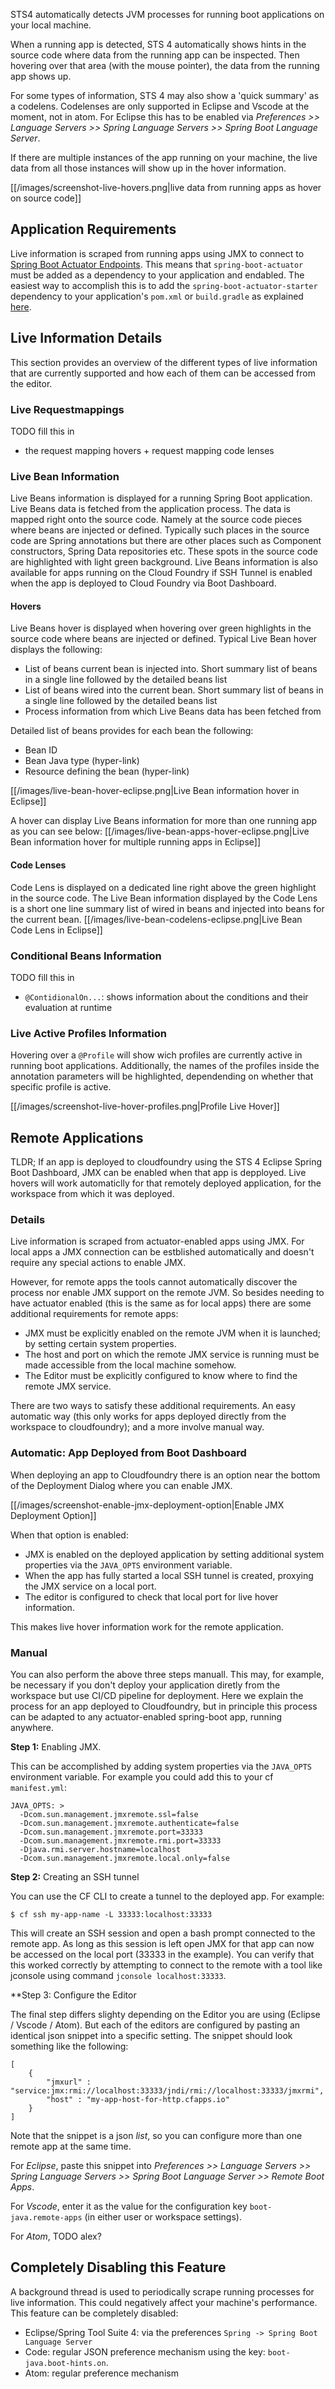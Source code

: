STS4 automatically detects JVM processes for running boot applications on your local machine.

When a running app is detected, STS 4 automatically shows hints in the source code where data from the running app can be inspected. Then hovering over that area (with the mouse pointer), the data from the running app shows up.

For some types of information, STS 4 may also show a 'quick summary' as a codelens. Codelenses are only supported in Eclipse and Vscode at the moment, not in atom. For Eclipse this has to be enabled via *Preferences >> Language Servers >> Spring Language Servers >> Spring Boot Language Server*.

If there are multiple instances of the app running on your machine, the live data from all those instances will show up in the hover information.

[[/images/screenshot-live-hovers.png|live data from running apps as hover on source code]]

## Application Requirements

Live information is scraped from running apps using JMX to connect to [Spring Boot Actuator Endpoints](https://docs.spring.io/spring-boot/docs/current/reference/html/production-ready-endpoints.html). This means that `spring-boot-actuator` must be added as a dependency to your application and endabled. The easiest way to accomplish this is to add the `spring-boot-actuator-starter` dependency to your application's `pom.xml` or `build.gradle` as explained [here](https://docs.spring.io/spring-boot/docs/current/reference/html/production-ready-enabling.html).

## Live Information Details

This section provides an overview of the different types of live information that are currently
supported and how each of them can be accessed from the editor.

### Live Requestmappings

TODO fill this in
- the request mapping hovers + request mapping code lenses

### Live Bean Information
Live Beans information is displayed for a running Spring Boot application. Live Beans data is fetched from the application process. The data is mapped right onto the source code. Namely at the source code pieces where beans are injected or defined. Typically such places in the source code are Spring annotations but there are other places such as Component constructors, Spring Data repositories etc. These spots in the source code are highlighted with light green background. Live Beans information is also available for apps running on the Cloud Foundry if SSH Tunnel is enabled when the app is deployed to Cloud Foundry via Boot Dashboard.

#### Hovers
Live Beans hover is displayed when hovering over green highlights in the source code where beans are injected or defined.
Typical Live Bean hover displays the following:
- List of beans current bean is injected into. Short summary list of beans in a single line followed by the detailed beans list
- List of beans wired into the current bean. Short summary list of beans in a single line followed by the detailed beans list 
- Process information from which Live Beans data has been fetched from

Detailed list of beans provides for each bean the following:
- Bean ID
- Bean Java type (hyper-link)
- Resource defining the bean (hyper-link)

[[/images/live-bean-hover-eclipse.png|Live Bean information hover in Eclipse]]

A hover can display Live Beans information for more than one running app as you can see below:
[[/images/live-bean-apps-hover-eclipse.png|Live Bean information hover for multiple running apps in Eclipse]]

#### Code Lenses
Code Lens is displayed on a dedicated line right above the green highlight in the source code. The Live Bean information displayed by the Code Lens is a short one line summary list of wired in beans and injected into beans for the current bean. 
[[/images/live-bean-codelens-eclipse.png|Live Bean Code Lens in Eclipse]]

### Conditional Beans Information

TODO fill this in
* `@ContidionalOn...`: shows information about the conditions and their evaluation at runtime

### Live Active Profiles Information

Hovering over a `@Profile` will show wich profiles are currently active in running boot applications. 
Additionally, the names of the profiles inside the annotation parameters will be highlighted, dependending on whether that specific profile is active.

[[/images/screenshot-live-hover-profiles.png|Profile Live Hover]]

## Remote Applications

TLDR; If an app is deployed to cloudfoundry using the STS 4 Eclipse Spring Boot Dashboard, JMX can be enabled when that app is depployed. Live hovers will work automaticlly for that remotely deployed application, for the workspace from which it was deployed.

### Details

Live information is scraped from actuator-enabled apps using JMX. For local apps a JMX connection can be estblished automatically and doesn't require any special actions to enable JMX. 

However, for remote apps the tools cannot automatically discover the process nor enable JMX support on the remote JVM. So besides needing to have actuator enabled (this is the same as for local apps) there are some additional requirements for remote apps:

- JMX must be explicitly enabled on the remote JVM when it is launched; by setting certain system properties. 
- The host and port on which the remote JMX service is running must be made accessible from the local machine somehow.
- The Editor must be explicitly configured to know where to find the remote JMX service.

There are two ways to satisfy these additional requirements. An easy automatic way (this only works for apps deployed directly from the workspace to cloudfoundry); and a more involve manual way.

### Automatic: App Deployed from Boot Dashboard

When deploying an app to Cloudfoundry there is an option near the bottom of the Deployment Dialog where you can enable JMX.

[[/images/screenshot-enable-jmx-deployment-option|Enable JMX Deployment Option]]

When that option is enabled:

- JMX is enabled on the deployed application by setting additional system properties via the `JAVA_OPTS` environment variable.
- When the app has fully started a local SSH tunnel is created, proxying the JMX service on a local port.
- The editor is configured to check that local port for live hover information.

This makes live hover information work for the remote application.

### Manual

You can also perform the above three steps manuall. This may, for example, be necessary if you don't deploy your application diretly from the workspace but use CI/CD pipeline for deployment. Here we explain the process for an app deployed to Cloudfoundry, but in principle this process can be adapted to any actuator-enabled spring-boot app, running anywhere.

**Step 1:** Enabling JMX.

This can be accomplished by adding system properties via the `JAVA_OPTS` environment variable. For example you could add this to your cf `manifest.yml`:

```
JAVA_OPTS: > 
  -Dcom.sun.management.jmxremote.ssl=false
  -Dcom.sun.management.jmxremote.authenticate=false 
  -Dcom.sun.management.jmxremote.port=33333 
  -Dcom.sun.management.jmxremote.rmi.port=33333 
  -Djava.rmi.server.hostname=localhost 
  -Dcom.sun.management.jmxremote.local.only=false

```

**Step 2:** Creating an SSH tunnel

You can use the CF CLI to create a tunnel to the deployed app. For example:

```
$ cf ssh my-app-name -L 33333:localhost:33333
```

This will create an SSH session and open a bash prompt connected to the remote app. As long as this session is left open JMX for that app can now be accessed on the local port (33333 in the example). You can verify that this worked correctly by attempting to connect to the remote with a tool like jconsole using command `jconsole localhost:33333`.

**Step 3: Configure the Editor

The final step differs slighty depending on the Editor you are using (Eclipse / Vscode / Atom). But each of the editors are configured by pasting an identical json snippet into a specific setting. The snippet should look something like the following:

```
[
    {
        "jmxurl" : "service:jmx:rmi://localhost:33333/jndi/rmi://localhost:33333/jmxrmi",
        "host" : "my-app-host-for-http.cfapps.io"
    }
]
```

Note that the snippet is a json *list*, so you can configure more than one remote app at the same time.

For *Eclipse*, paste this snippet into *Preferences >> Language Servers >> Spring Language Servers >> Spring Boot Language Server >> Remote Boot Apps*.

For *Vscode*, enter it as the value for the configuration key `boot-java.remote-apps` (in either user or workspace settings).

For *Atom*, TODO alex?

## Completely Disabling this Feature

A background thread is used to periodically scrape running processes for live information. This could negatively affect your machine's performance. This feature can be completely disabled: 

* Eclipse/Spring Tool Suite 4: via the preferences `Spring -> Spring Boot Language Server`
* Code: regular JSON preference mechanism using the key: `boot-java.boot-hints.on`.
* Atom: regular preference mechanism